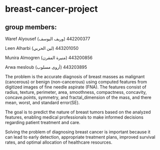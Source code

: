 # breast-cancer-project

## group members:
 Waref Alyousef (وريف اليوسف) 442200377 
 
 Leen Alharbi (لين الحربي) 443201050 
 
 Munira Almogren (منيرة المقرن) 443200856 
 
 Arwa mesloub (أروى مسلوب) 443203895

   The problem is the accurate diagnosis of breast masses as malignant (cancerous) or benign (non-cancerous) using computed features from digitized images of fine needle aspirate (FNA). The features consist of radius, texture,  perimeter,  area, smoothness, compactness,  concavity, concave.points, symmetry, and fractal_dimension of the mass, and there mean, worst, and standard error(SE).
    
   The goal is to predict the nature of breast tumors based on the analyzed features, enabling medical professionals to make informed decisions regarding patient treatment and care.

   Solving the problem of diagnosing breast cancer is important because it can lead to early detection, appropriate treatment plans, improved survival rates, and optimal allocation of healthcare resources.
